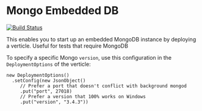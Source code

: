 # Mongo Embedded DB

[![Build Status](https://vertx.ci.cloudbees.com/buildStatus/icon?job=vert.x3-embedded-mongo-db)](https://vertx.ci.cloudbees.com/view/vert.x-3/job/vert.x3-embedded-mongo-db/)

This enables you to start up an embedded MongoDB instance by deploying a verticle. Useful for tests that
require MongoDB

To specify a specific Mongo `version`, use this configuration in the `DeploymentOptions` of the verticle:

```$java
new DeploymentOptions()
  .setConfig(new JsonObject()
     // Prefer a port that doesn't conflict with background mongod
     .put("port", 27018) 
     // Prefer a version that 100% works on Windows
     .put("version", "3.4.3"))
```
